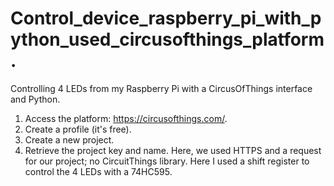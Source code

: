 # Control_device_raspberry_pi_with_python_used_circusofthings_platform.
Controlling 4 LEDs from my Raspberry Pi with a CircusOfThings interface and Python.
1. Access the platform: https://circusofthings.com/.
2. Create a profile (it's free).
3. Create a new project.
4. Retrieve the project key and name.
Here, we used HTTPS and a request for our project; no CircuitThings library.
Here I used a shift register to control the 4 LEDs with a 74HC595.

